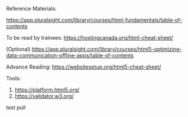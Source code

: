 Reference Materials:

https://app.pluralsight.com/library/courses/html-fundamentals/table-of-contents

To be read by trainees:
https://hostingcanada.org/html-cheat-sheet/



(Optional)
https://app.pluralsight.com/library/courses/html5-optimizing-data-communication-offline-apps/table-of-contents


Advance Reading:
https://websitesetup.org/html5-cheat-sheet/


Tools:
1. https://platform.html5.org/
2. https://validator.w3.org/

test pull



